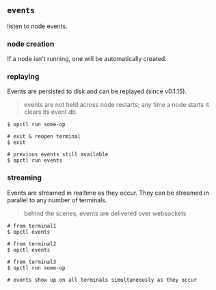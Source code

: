 ## `events`

listen to node events.

### node creation

If a node isn't running, one will be automatically created.

### replaying

Events are persisted to disk and can be replayed (since v0.1.15).
> events are not held across node restarts; any time a node starts it
> clears its event db.

```shell
$ opctl run some-op

# exit & reopen terminal
$ exit

# previous events still available
$ opctl run events
```

### streaming

Events are streamed in realtime as they occur. They can be
streamed in parallel to any number of terminals.
> behind the scenes, events are delivered over websockets

```shell
# from terminal1
$ opctl events

# from terminal2
$ opctl events

# from terminal3
$ opctl run some-op

# events show up on all terminals simultaneously as they occur
```
